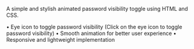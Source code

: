 A simple and stylish animated password visibility toggle using HTML and CSS.

•	Eye icon to toggle password visibility (Click on the eye icon to toggle password visibility)
•	Smooth animation for better user experience
•	Responsive and lightweight implementation
